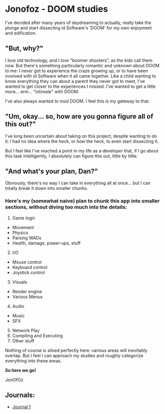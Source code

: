 # Jonofoz - DOOM studies

I've decided after many years of daydreaming to actually, really take the plunge
and start dissecting id Software's 'DOOM' for my own enjoyment and edification.

## "But, why?"
I _love_ old technology, and I _love_ "boomer shooters", as the kids call them now. But there's
something particularly romantic and unknown about DOOM to me: I never got to experience the craze
growing up, or to have been involved with id Software when it all came together. Like a child
wanting to know everything they can about a parent they never got to meet, I've wanted to get
closer to the experiences I missed. I've wanted to get a little more... erm... "intimate" with DOOM.

I've also always wanted to mod DOOM. I feel this is my gateway to that.

## "Um, okay... so, how are you gonna figure all of this out?"
I've long been uncertain about taking on this project, despite wanting
to do it: I had no idea where the heck, or _how_ the heck, to even start dissecting it.

But I feel like I've reached a point in my life as a developer that, if I go
about this task intelligently, I absolutely can figure this out, little by little.

## "And what's your plan, Dan?"
Obviously, there's no way I can take in everything all at once... but I can totally break it down
into smaller chunks.

### Here's my (somewhat naive) plan to chunk this app into smaller sections, without diving too much into the details:
1. Game logic
  - Movement
  - Physics
  - Parsing WADs
  - Health, damage, power-ups, stuff
2. I/O
  - Mouse control
  - Keyboard control
  - Joystick control
3. Visuals
  - Render engine
  - Various Menus
4. Audio
  - Music
  - SFX
5. Network Play
6. Compiling and Executing
7. Other stuff

Nothing of course is siloed perfectly here: various areas will inevitably overlap. But I feel I can approach my studies and roughly categorize everything into these areas.


**So here we go!**

JonOfOz

## Journals:

- [Journal 1](./journals/03-20-2023.md)